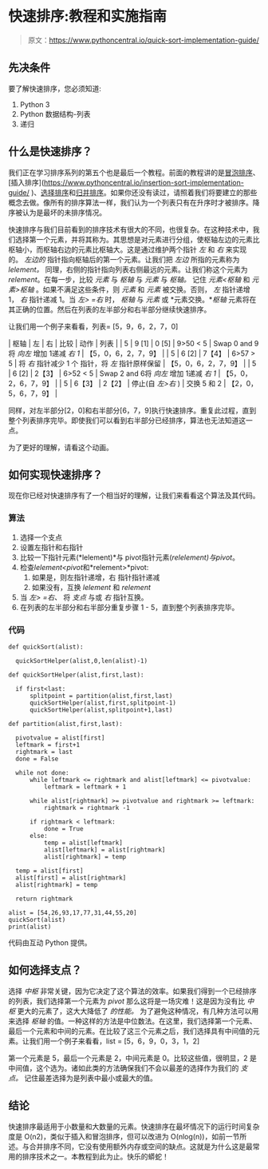 # 快速排序:教程和实施指南

> 原文：<https://www.pythoncentral.io/quick-sort-implementation-guide/>

## 先决条件

要了解快速排序，您必须知道:

1.  Python 3
2.  Python 数据结构-列表
3.  递归

## 什么是快速排序？

我们正在学习排序系列的第五个也是最后一个教程。前面的教程讲的是[冒泡排序](https://www.pythoncentral.io/bubble-sort-implementation-guide/)、[插入排序](https://www.pythoncentral.io/insertion-sort-implementation-guide/ ‎)、[选择排序](https://www.pythoncentral.io/selection-sort-implementation-guide/‎)和[归并排序](https://www.pythoncentral.io/merge-sort-implementation-guide/‎)。如果你还没有读过，请照着我们将要建立的那些概念去做。像所有的排序算法一样，我们认为一个列表只有在升序时才被排序。降序被认为是最坏的未排序情况。

快速排序与我们目前看到的排序技术有很大的不同，也很复杂。在这种技术中，我们选择第一个元素，并将其称为。其思想是对元素进行分组，使枢轴左边的元素比枢轴小，而枢轴右边的元素比枢轴大。这是通过维护两个指针 *左* 和 *右* 来实现的。 *左边的* 指针指向枢轴后的第一个元素。让我们把 *左边* 所指的元素称为 *lelement。* 同理，右侧的指针指向列表右侧最远的元素。让我们称这个元素为*relement*。在每一步，比较 *元素* 与 *枢轴* 与 *元素* 与 *枢轴。* 记住 *元素<枢轴* 和 *元素>枢轴* 。如果不满足这些条件，则 *元素* 和 *元素* 被交换。否则， *左* 指针递增 1， *右* 指针递减 1。当 *左> =右* 时， *枢轴* 与 *元素* 或 *元素交换。**枢轴* 元素将在其正确的位置。然后在列表的左半部分和右半部分继续快速排序。

让我们用一个例子来看看，列表= [5，9，6，2，7，0]

| 枢轴 | 左 | 右 | 比较 | 动作 | 列表 |
| 5 | 9 [1] | 0 [5] | 9>50 < 5 | Swap 0 and 9将 *向左* 增加 1递减 *右 1* | 【5，0，6，2，7，9】 |
| 5 | 6 [2] | 7【4】 | 6>57 > 5 | 将 *右* 指针减少 1 个 指针，将 *左* 指针原样保留 | 【5，0，6，2，7，9】 |
| 5 | 6 [2] | 2【3】 | 6>52 < 5 | Swap 2 and 6将 *向左* 增加 1递减 *右 1* | 【5，0，2，6，7，9】 |
| 5 | 6【3】 | 2【2】 | 停止(自 *左>右* ) | 交换 5 和 2 | 【2，0，5，6，7，9】 |

同样，对左半部分[2，0]和右半部分[6，7，9]执行快速排序。重复此过程，直到整个列表排序完毕。即使我们可以看到右半部分已经排序，算法也无法知道这一点。

为了更好的理解，请看这个动画。

## 如何实现快速排序？

现在你已经对快速排序有了一个相当好的理解，让我们来看看这个算法及其代码。

### 算法

1.  选择一个支点
2.  设置左指针和右指针
3.  比较一下指针元素(*lelement)*与 pivot指针元素(*relelement)*与*pivot*。
4.  检查*lelement<pivot*和*relement>*pivot:
    1.  如果是，则左指针递增，右 指针指针递减
    2.  如果没有，互换 *lelement* 和 *relement*
5.  当 *左> =右、* 将 *支点* 与或 *右* 指针互换。
6.  在列表的左半部分和右半部分重复步骤 1 - 5，直到整个列表排序完毕。

### 代码

```
def quickSort(alist):

  quickSortHelper(alist,0,len(alist)-1)

def quickSortHelper(alist,first,last):

  if first<last:
      splitpoint = partition(alist,first,last)
      quickSortHelper(alist,first,splitpoint-1)
      quickSortHelper(alist,splitpoint+1,last)

def partition(alist,first,last):

  pivotvalue = alist[first]
  leftmark = first+1
  rightmark = last
  done = False

  while not done:
      while leftmark <= rightmark and alist[leftmark] <= pivotvalue:
          leftmark = leftmark + 1

      while alist[rightmark] >= pivotvalue and rightmark >= leftmark:
          rightmark = rightmark -1

      if rightmark < leftmark:
          done = True
      else:
          temp = alist[leftmark]
          alist[leftmark] = alist[rightmark]
          alist[rightmark] = temp

  temp = alist[first]
  alist[first] = alist[rightmark]
  alist[rightmark] = temp

  return rightmark

alist = [54,26,93,17,77,31,44,55,20]
quickSort(alist)
print(alist)
```

代码由互动 Python 提供。

## 如何选择支点？

选择 *中枢* 非常关键，因为它决定了这个算法的效率。如果我们得到一个已经排序的列表，我们选择第一个元素为 *pivot* 那么这将是一场灾难！这是因为没有比 *中枢* 更大的元素了，这大大降低了 *的性能。* 为了避免这种情况，有几种方法可以用来选择 *枢轴* 的值。一种这样的方法是中位数法。在这里，我们选择第一个元素、最后一个元素和中间的元素。在比较了这三个元素之后，我们选择具有中间值的元素。让我们用一个例子来看看，list = [5，6，9，0，3，1，2]

第一个元素是 5，最后一个元素是 2，中间元素是 0。比较这些值，很明显，2 是中间值，这个选为。诸如此类的方法确保我们不会以最差的选择作为我们的 *支点。* 记住最差选择为是列表中最小或最大的值。

## 结论

快速排序最适用于小数量和大数量的元素。快速排序在最坏情况下的运行时间复杂度是 O(n2)，类似于插入和冒泡排序，但可以改进为 O(nlog(n))，如前一节所述。与合并排序不同，它没有使用额外内存或空间的缺点。这就是为什么这是最常用的排序技术之一。本教程到此为止。快乐的蟒蛇！
